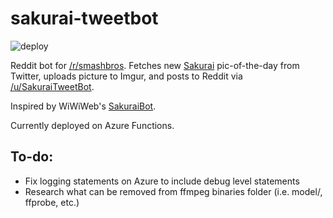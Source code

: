 # sakurai-tweetbot
![deploy](https://github.com/vsub21/sakurai-tweetbot/workflows/deploy/badge.svg)

Reddit bot for [/r/smashbros](https://www.reddit.com/r/smashbros/). Fetches new [Sakurai](https://twitter.com/sora_sakurai) pic-of-the-day from Twitter, uploads picture to Imgur, and posts to Reddit via [/u/SakuraiTweetBot](https://www.reddit.com/user/sakuraitweetbot).

Inspired by WiWiWeb's [SakuraiBot](https://github.com/Wiwiweb/SakuraiBot-Ultimate).

Currently deployed on Azure Functions.

## To-do:
- Fix logging statements on Azure to include debug level statements
- Research what can be removed from ffmpeg binaries folder (i.e. model/, ffprobe, etc.)